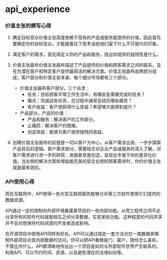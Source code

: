 # api_experience
### 价值主张的撰写心得
1. 确定目标受众价值主张高度依赖于现有的产品或服务能提供的价值，因此首先要确定你的目标受众，才能接着往下思考该给他们留下什么不可替代的印象。
2. 满足客户的需求，首先得定义你的产品和服务，找出你提供的独特性是什么。
3. 价值主张画布价值主张画布描述了产品提供的价值和顾客需求之间的联系，旨在为潜在客户和特定客户提供最简洁的解决方案。价值主张画布由两部分组成，客户部分和价值主张本身。每个细分市场都有三个部分。
   - 价值主张画布客户部分，三个诉求：
      - 任务：目标顾客平常工作生活中，有哪些急需被完成的任务？
      - 痛点：完成这些任务，在过程中通常会经历哪些痛苦？
      - 客户收益：客户想获得什么受益？希望哪方面得到提升？
   - 产品部分，产品的价值：
      - 产品和服务：解决客户的工作部分。
      - 止痛药：解决客户的困难。
      - 创造效益：能够为客户提供独特的收益。

4. 创建价值主张画布的前提是一切以客户为中心，从客户需求出发，一步步探索产品背后的逻辑。客户需求部分，需要结合对企业产品或服务的深入了解，对客户需求进行进一步的研究、发掘甚至是创造，呈现出专属于你的差异化价值。当左侧的解决方案和增益能完美的契合右侧的顾客需求时，你的价值主张就是最有效的。

### API使用心得
而在互联网中，API使得一些大型互联网服务能够允许第三方软件使用它们提供的数据资源。

API通过一定的限制向外部环境暴露某项目的一些内部功能。从而工程师之间不必分享所有的软件代码就能相互之间分享数据，实现某些功能。这种程度的代码共享并不会对想保持代码闭源的开发者造成影响。

在开源项目中使用API同样有好处。API可以通过规定一套方法对应一类数据来限制外部项目对其内部数据的访问。你可以把API看做是门、窗户，随你怎么喜欢。不管比作什么，API都清晰地传达出一个项目是如何与外部软件世界产生联系的。利用API，可以节约时间、资源，以及避免潜在的法律纠纷等。
